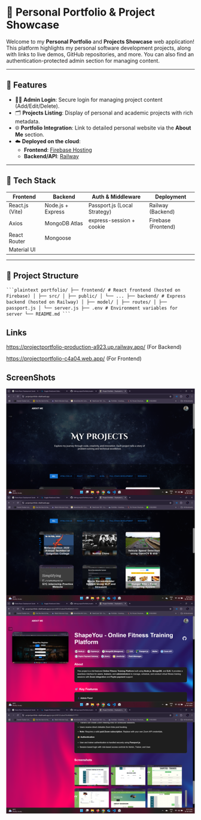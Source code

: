 # 🚀 Personal Portfolio & Project Showcase

Welcome to my **Personal Portfolio** and **Projects Showcase** web application!  
This platform highlights my personal software development projects, along with links to live demos, GitHub repositories, and more. You can also find an authentication-protected admin section for managing content.

---

## 📌 Features

- 🧑‍💻 **Admin Login**: Secure login for managing project content (Add/Edit/Delete).
- 🗂 **Projects Listing**: Display of personal and academic projects with rich metadata.
- 🌐 **Portfolio Integration**: Link to detailed personal website via the **About Me** section.
- ☁️ **Deployed on the cloud**:  
  - **Frontend**: [Firebase Hosting](https://firebase.google.com/)  
  - **Backend/API**: [Railway](https://railway.app/)

---

## 🧱 Tech Stack

| Frontend         | Backend        | Auth & Middleware    | Deployment        |
|------------------|----------------|-----------------------|-------------------|
| React.js (Vite)  | Node.js + Express | Passport.js (Local Strategy) | Railway (Backend) |
| Axios            | MongoDB Atlas   | express-session + cookie | Firebase (Frontend) |
| React Router     | Mongoose        |                       |                   |
| Material UI      |                 |                       |                   |

---

## 🧭 Project Structure

<pre><code>```plaintext portfolio/ ├── frontend/ # React frontend (hosted on Firebase) │ ├── src/ │ ├── public/ │ └── ... ├── backend/ # Express backend (hosted on Railway) │ ├── model/ │ ├── routes/ │ ├── passport.js │ └── server.js ├── .env # Environment variables for server └── README.md ```</code></pre>

## Links

https://projectportfolio-production-a923.up.railway.app/ (For Backend)

https://projectportfolio-c4a04.web.app/ (For Frontend)


## ScreenShots

<img src="https://github.com/Sshashank18/projectPortfolio/blob/main/Screenshots/Screenshot%20(29).png"
     style="float: left; margin-right: 10px;"/>
<img src="https://github.com/Sshashank18/projectPortfolio/blob/main/Screenshots/Screenshot%20(30).png"
     style="float: left; margin-right: 10px;"/>
<img src="https://github.com/Sshashank18/projectPortfolio/blob/main/Screenshots/Screenshot%20(31).png"
     style="float: left; margin-right: 10px;"/>
<img src="https://github.com/Sshashank18/projectPortfolio/blob/main/Screenshots/Screenshot%20(32).png"
     style="float: left; margin-right: 10px;"/>
